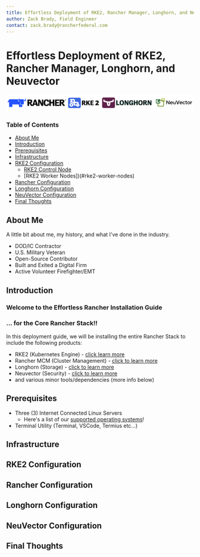 ```yaml
---
title: Effortless Deployment of RKE2, Rancher Manager, Longhorn, and Neuvector
author: Zack Brady, Field Engineer
contact: zack.brady@rancherfederal.com
---
```


# Effortless Deployment of RKE2, Rancher Manager, Longhorn, and Neuvector

![rancher-long-banner](/images/rgs-banner-rounded.png)

### Table of Contents
* [About Me](#about-me)
* [Introduction](#introduction)
* [Prerequisites](#prerequisites)
* [Infrastructure](#infrastructure)
* [RKE2 Configuration](#rke2-configuration)
  * [RKE2 Control Node](#rke2-control-node)
  * [RKE2 Worker Nodes])(#rke2-worker-nodes)
* [Rancher Configuration](#rancher-configuration)
* [Longhorn Configuration](#longhorn-configuration)
* [NeuVector Configuration](#neuvector-configuration)
* [Final Thoughts](#final-thoughts)


## About Me

A little bit about me, my history, and what I've done in the industry. 
- DOD/IC Contractor
- U.S. Military Veteran
- Open-Source Contributor
- Built and Exited a Digital Firm
- Active Volunteer Firefighter/EMT


## Introduction

### Welcome to the Effortless Rancher Installation Guide
### ... for the Core Rancher Stack!!

In this deployment guide, we will be installing the entire Rancher Stack to include the following products:

- RKE2 (Kubernetes Engine) - [click learn more](https://www.rancher.com/products/rke)
- Rancher MCM (Cluster Management) - [click to learn more](https://www.rancher.com/products/rancher)
- Longhorn (Storage) - [click to learn more](https://www.rancher.com/products/longhorn)
- Neuvector (Security) - [click to learn more](https://ranchergovernment.com/neuvector)
- and various minor tools/dependencies (more info below)

## Prerequisites

* Three (3) Internet Connected Linux Servers
  * Here's a list of our [supported operating systems](https://docs.rke2.io/install/requirements#operating-systems)!
* Terminal Utility (Terminal, VSCode, Termius etc...)


## Infrastructure




## RKE2 Configuration




## Rancher Configuration




## Longhorn Configuration




## NeuVector Configuration




## Final Thoughts

